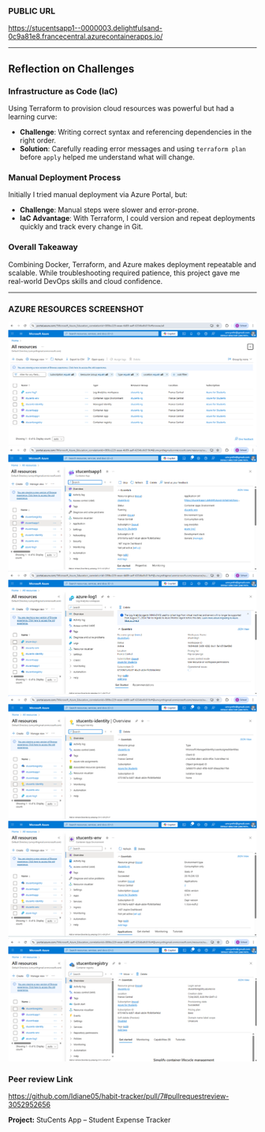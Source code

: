 ### PUBLIC URL

https://stucentsapp1--0000003.delightfulsand-0c9a81e8.francecentral.azurecontainerapps.io/

---

## Reflection on Challenges

### Infrastructure as Code (IaC)

Using Terraform to provision cloud resources was powerful but had a learning curve:

- **Challenge**: Writing correct syntax and referencing dependencies in the right order.
- **Solution**: Carefully reading error messages and using `terraform plan` before `apply` helped me understand what will change.

### Manual Deployment Process

Initially I tried manual deployment via Azure Portal, but:

- **Challenge**: Manual steps were slower and error-prone.
- **IaC Advantage**: With Terraform, I could version and repeat deployments quickly and track every change in Git.

### Overall Takeaway

Combining Docker, Terraform, and Azure makes deployment repeatable and scalable. While troubleshooting required patience, this project gave me real-world DevOps skills and cloud confidence.

---



### AZURE RESOURCES SCREENSHOT

![Azure Resources](screenshots/azure-resources.png)
![Azure container App](screenshots/azure-container-app.png)
![Azure logs](screenshots/azure-logs.png)
![Azure  Identity](screenshots/azure-identity.png)
![Azure envirnoment](screenshots/azure-env.png)
![Azure Container Registry](screenshots/azure-container-registry.png)


### Peer review Link
https://github.com/Idiane05/habit-tracker/pull/7#pullrequestreview-3052952656


**Project:** StuCents App – Student Expense Tracker
